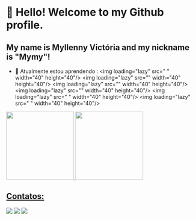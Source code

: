 # 👋 Hello! Welcome to my Github profile.
## My name is Myllenny Victória and my nickname is "Mymy"!

- 🌱 Atualmente estou aprendendo :
<img loading="lazy" src="<i class="devicon-javascript-plain colored"></i> " width="40" height="40"/> <img loading="lazy" src="<i class="devicon-javascript-plain colored"></i>" width="40" height="40"/>
<img loading="lazy" src="<i class="devicon-html5-plain colored"></i>" width="40" height="40"/> <img loading="lazy" src="<i class="devicon-css3-plain colored"></i>" width="40" height="40"/>
<img loading="lazy" src=" <i class="devicon-css3-plain colored"></i> " width="40" height="40"/> <img loading="lazy" src=" <i class="devicon-css3-plain colored"></i> " width="40" height="40"/>

<div>
<a href="https://github.com/Myllennyv">
<img loading="lazy" height="180em" src="https://github-readme-stats.vercel.app/api/top-langs/?username=Myllennyv&layout=compact&langs_count=7&theme=dracula"/>
<img loading="lazy" height="180em" src="https://github-readme-stats.vercel.app/api?username=Myllennyv&show_icons=true&theme=dracula&include_all_commits=true&count_private=true"/>
</div>

## Contatos:
<div>
<a href="https://www.youtube.com/@myllenneyv" target="_blank"><img loading="lazy" src="https://img.shields.io/badge/YouTube-FF0000?style=for-the-badge&logo=youtube&logoColor=white" target="_blank"></a>
<a href="https://instagram.com/myllennyv" target="_blank"><img loading="lazy" src="https://img.shields.io/badge/-Instagram-%23E4405F?style=for-the-badge&logo=instagram&logoColor=white" target="_blank"></a>
<a href = "mailto:myllennyv@gmail.com"><img loading="lazy" src="https://img.shields.io/badge/Gmail-D14836?style=for-the-badge&logo=gmail&logoColor=white" target="_blank"></a> 
</div>

